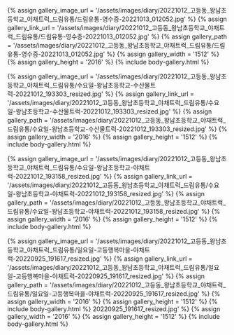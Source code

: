 
{% assign gallery_image_url = '/assets/images/diary/20221012_고등동_왕남초등학교_야채트럭_드림유통/드림유통-영수증-20221013_012052.jpg' %}
{% assign gallery_link_url = '/assets/images/diary/20221012_고등동_왕남초등학교_야채트럭_드림유통/드림유통-영수증-20221013_012052.jpg' %}
{% assign gallery_path = '/assets/images/diary/20221012_고등동_왕남초등학교_야채트럭_드림유통/드림유통-영수증-20221013_012052.jpg' %}
{% assign gallery_width = '1512'  %}
{% assign gallery_height = '2016'  %}
{% include body-gallery.html %}

{% assign gallery_image_url = '/assets/images/diary/20221012_고등동_왕남초등학교_야채트럭_드림유통/수요일-왕남초등학교-수산물트럭-20221012_193303_resized.jpg' %}
{% assign gallery_link_url = '/assets/images/diary/20221012_고등동_왕남초등학교_야채트럭_드림유통/수요일-왕남초등학교-수산물트럭-20221012_193303_resized.jpg' %}
{% assign gallery_path = '/assets/images/diary/20221012_고등동_왕남초등학교_야채트럭_드림유통/수요일-왕남초등학교-수산물트럭-20221012_193303_resized.jpg' %}
{% assign gallery_width = '2016'  %}
{% assign gallery_height = '1512'  %}
{% include body-gallery.html %}

{% assign gallery_image_url = '/assets/images/diary/20221012_고등동_왕남초등학교_야채트럭_드림유통/수요일-왕남초등학교-야채트럭-20221012_193158_resized.jpg' %}
{% assign gallery_link_url = '/assets/images/diary/20221012_고등동_왕남초등학교_야채트럭_드림유통/수요일-왕남초등학교-야채트럭-20221012_193158_resized.jpg' %}
{% assign gallery_path = '/assets/images/diary/20221012_고등동_왕남초등학교_야채트럭_드림유통/수요일-왕남초등학교-야채트럭-20221012_193158_resized.jpg' %}
{% assign gallery_width = '2016'  %}
{% assign gallery_height = '1512'  %}
{% include body-gallery.html %}

{% assign gallery_image_url = '/assets/images/diary/20221012_고등동_왕남초등학교_야채트럭_드림유통/일요일-고등행복마을-야채트럭-20220925_191617_resized.jpg' %}
{% assign gallery_link_url = '/assets/images/diary/20221012_고등동_왕남초등학교_야채트럭_드림유통/일요일-고등행복마을-야채트럭-20220925_191617_resized.jpg' %}
{% assign gallery_path = '/assets/images/diary/20221012_고등동_왕남초등학교_야채트럭_드림유통/일요일-고등행복마을-야채트럭-20220925_191617_resized.jpg' %}
{% assign gallery_width = '2016'  %}
{% assign gallery_height = '1512'  %}
{% include body-gallery.html %}
20220925_191617_resized.jpg' %}
{% assign gallery_width = '2016'  %}
{% assign gallery_height = '1512'  %}
{% include body-gallery.html %}
